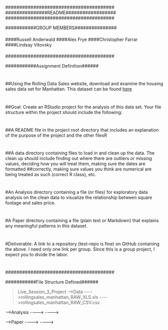#######################################
###############README##################
#######################################

###########GROUP MEMBERS###############
####
####Russell Anderwald
####Alex Frye
####Christopher Farrar
####Lindsay Vitovsky
####
#######################################

###########Assignment Definition######
#
##Using the Rolling Data Sales website, download and examine the housing sales data set for Manhattan. This dataset can be found [here](http://www1.nyc.gov/home/search/index.page?search-terms=Rolling+sales+update)
#
##Goal: Create an RStudio project for the analysis of this data set. Your file structure within the project should include the following:
#
##A README file in the project root directory that includes an explanation of the purpose of the project and the other filesR
#
##A data directory containing files to load in and clean up the data. The clean up should include finding out where there are outliers or missing values, deciding how you will treat them, making sure the dates are formatted ##correctly, making sure values you think are numerical are being treated as such (correct R class), etc.
#
#An Analysis directory containing a file (or files) for exploratory data analysis on the clean data to visualize the relationship between square footage and sales price.
#
#A Paper directory containing a file (plain text or Markdown) that explains any meaningful patterns in this dataset.
#
#Deliverable: A link to a repository (test-repo is fine) on GitHub containing the above. I need only one link per group. Since this is a group project, I expect you to divide the labor.
#
#######################################

###########File Structure Defined######

>Live_Session_3_Project
-->Data
---->rollingsales_manhattan_RAW_XLS.xls
---->rollingsales_manhattan_RAW_CSV.csv

-->Analysis
---->
---->

-->Paper
---->
---->